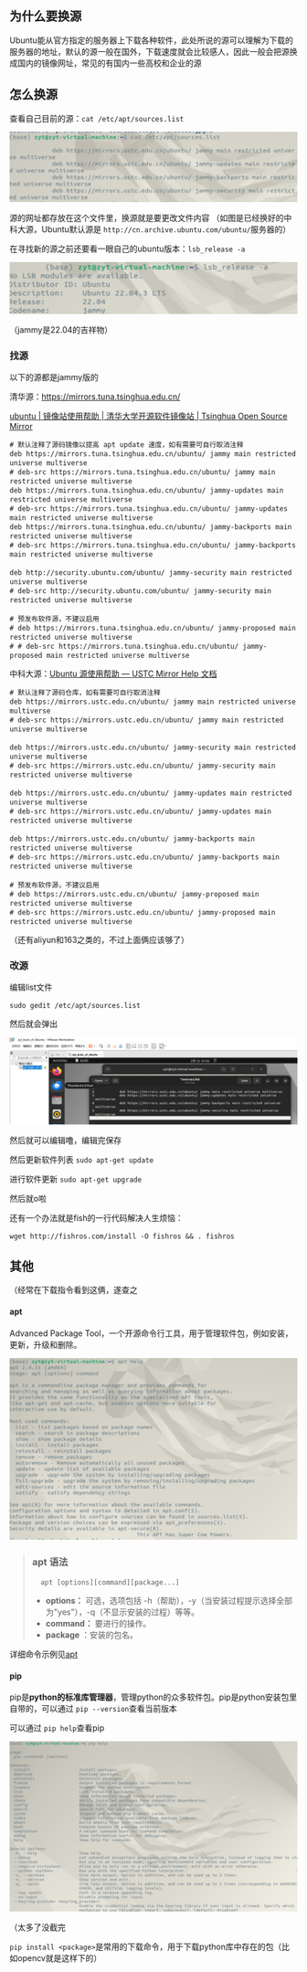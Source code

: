 ## 为什么要换源

Ubuntu能从官方指定的服务器上下载各种软件，此处所说的源可以理解为下载的服务器的地址，默认的源一般在国外，下载速度就会比较感人，因此一般会把源换成国内的镜像网址，常见的有国内一些高校和企业的源

## 怎么换源

查看自己目前的源：`cat /etc/apt/sources.list`

![1708620252772](image/换源/1708620252772.png)

源的网址都存放在这个文件里，换源就是要更改文件内容   （如图是已经换好的中科大源，Ubuntu默认源是 `http://cn.archive.ubuntu.com/ubuntu/`服务器的）

在寻找新的源之前还要看一眼自己的ubuntu版本：`lsb_release -a`

![1708620616849](image/换源/1708620616849.png)

（jammy是22.04的吉祥物）

### 找源

以下的源都是jammy版的

清华源：https://mirrors.tuna.tsinghua.edu.cn/

[ubuntu | 镜像站使用帮助 | 清华大学开源软件镜像站 | Tsinghua Open Source Mirror](https://mirrors.tuna.tsinghua.edu.cn/help/ubuntu/)

```
# 默认注释了源码镜像以提高 apt update 速度，如有需要可自行取消注释
deb https://mirrors.tuna.tsinghua.edu.cn/ubuntu/ jammy main restricted universe multiverse
# deb-src https://mirrors.tuna.tsinghua.edu.cn/ubuntu/ jammy main restricted universe multiverse
deb https://mirrors.tuna.tsinghua.edu.cn/ubuntu/ jammy-updates main restricted universe multiverse
# deb-src https://mirrors.tuna.tsinghua.edu.cn/ubuntu/ jammy-updates main restricted universe multiverse
deb https://mirrors.tuna.tsinghua.edu.cn/ubuntu/ jammy-backports main restricted universe multiverse
# deb-src https://mirrors.tuna.tsinghua.edu.cn/ubuntu/ jammy-backports main restricted universe multiverse

deb http://security.ubuntu.com/ubuntu/ jammy-security main restricted universe multiverse
# deb-src http://security.ubuntu.com/ubuntu/ jammy-security main restricted universe multiverse

# 预发布软件源，不建议启用
# deb https://mirrors.tuna.tsinghua.edu.cn/ubuntu/ jammy-proposed main restricted universe multiverse
# # deb-src https://mirrors.tuna.tsinghua.edu.cn/ubuntu/ jammy-proposed main restricted universe multiverse
```

中科大源：[Ubuntu 源使用帮助 — USTC Mirror Help 文档](https://mirrors.ustc.edu.cn/help/ubuntu.html)

```
# 默认注释了源码仓库，如有需要可自行取消注释
deb https://mirrors.ustc.edu.cn/ubuntu/ jammy main restricted universe multiverse
# deb-src https://mirrors.ustc.edu.cn/ubuntu/ jammy main restricted universe multiverse

deb https://mirrors.ustc.edu.cn/ubuntu/ jammy-security main restricted universe multiverse
# deb-src https://mirrors.ustc.edu.cn/ubuntu/ jammy-security main restricted universe multiverse

deb https://mirrors.ustc.edu.cn/ubuntu/ jammy-updates main restricted universe multiverse
# deb-src https://mirrors.ustc.edu.cn/ubuntu/ jammy-updates main restricted universe multiverse

deb https://mirrors.ustc.edu.cn/ubuntu/ jammy-backports main restricted universe multiverse
# deb-src https://mirrors.ustc.edu.cn/ubuntu/ jammy-backports main restricted universe multiverse

# 预发布软件源，不建议启用
# deb https://mirrors.ustc.edu.cn/ubuntu/ jammy-proposed main restricted universe multiverse
# deb-src https://mirrors.ustc.edu.cn/ubuntu/ jammy-proposed main restricted universe multiverse
```

（还有aliyun和163之类的，不过上面俩应该够了）

### 改源

编辑list文件

```
sudo gedit /etc/apt/sources.list
```

然后就会弹出

![1708621375985](image/换源/1708621375985.png)

然后就可以编辑噜，编辑完保存

然后更新软件列表 `sudo apt-get update`

进行软件更新 `sudo apt-get upgrade`

然后就o啦

还有一个办法就是fish的一行代码解决人生烦恼：

```
wget http://fishros.com/install -O fishros && . fishros
```

## 其他

（经常在下载指令看到这俩，遂查之

#### apt

Advanced Package Tool，一个开源命令行工具，用于管理软件包，例如安装，更新，升级和删除。

![1708622448126](image/换源/1708622448126.png)

>
>
> ### apt 语法
>
> ```
>   apt [options][command][package...]
> ```
>
> * **options：** 可选，选项包括 -h（帮助），-y（当安装过程提示选择全部为"yes"），-q（不显示安装的过程）等等。
> * **command：** 要进行的操作。
> * **package** ：安装的包名。

详细命令示例见[apt](https://www.runoob.com/linux/linux-comm-apt.html)

#### pip

pip是**python的标准库管理器**，管理python的众多软件包。pip是python安装包里自带的，可以通过 `pip --version`查看当前版本

可以通过 `pip help`查看pip

![1708623293774](image/换源/1708623293774.png)

（太多了没截完

`pip install <package>`是常用的下载命令，用于下载python库中存在的包（比如opencv就是这样下的）
